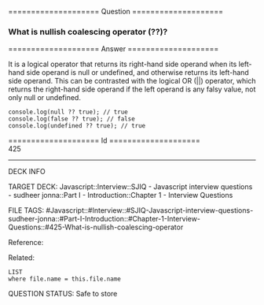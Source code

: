 ==================== Question ====================  

### What is nullish coalescing operator (??)?  

==================== Answer ====================  

It is a logical operator that returns its right-hand side operand when its left-hand side operand is null or undefined, and otherwise returns its left-hand side operand. This can be contrasted with the logical OR (||) operator, which returns the right-hand side operand if the left operand is any falsy value, not only null or undefined.

<!-- codeblock-start -->
<pre><code class="hljs language-js"><span class="hljs-variable language_">console</span>.<span class="hljs-title function_">log</span>(<span class="hljs-literal">null</span> ?? <span class="hljs-literal">true</span>); <span class="hljs-comment">// true</span>
<span class="hljs-variable language_">console</span>.<span class="hljs-title function_">log</span>(<span class="hljs-literal">false</span> ?? <span class="hljs-literal">true</span>); <span class="hljs-comment">// false</span>
<span class="hljs-variable language_">console</span>.<span class="hljs-title function_">log</span>(<span class="hljs-literal">undefined</span> ?? <span class="hljs-literal">true</span>); <span class="hljs-comment">// true</span>
</code></pre>
<!-- codeblock-end -->

==================== Id ====================  
425

---

DECK INFO

TARGET DECK: Javascript::Interview::SJIQ - Javascript interview questions - sudheer jonna::Part I - Introduction::Chapter 1 - Interview Questions

FILE TAGS: #Javascript::#Interview::#SJIQ-Javascript-interview-questions-sudheer-jonna::#Part-I-Introduction::#Chapter-1-Interview-Questions::#425-What-is-nullish-coalescing-operator

Reference:

Related:

```dataview
LIST
where file.name = this.file.name
```

QUESTION STATUS: Safe to store

